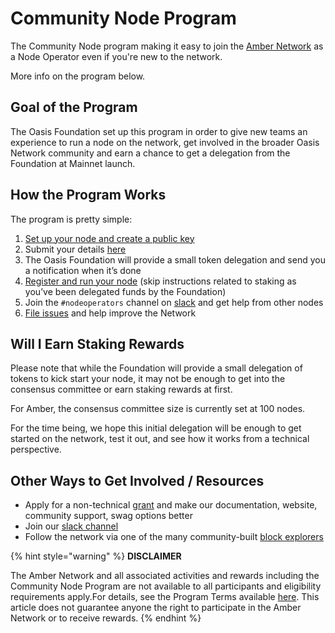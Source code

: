 # Community Node Program

The Community Node program making it easy to join the [Amber Network](../pre-mainnet/amber-network-1/amber-network.md) as a Node Operator even if you're new to the network.

More info on the program below.

## Goal of the Program <a id="goal-of-the-program"></a>

The Oasis Foundation set up this program in order to give new teams an experience to run a node on the network, get involved in the broader Oasis Network community and earn a chance to get a delegation from the Foundation at Mainnet launch.

## How the Program Works <a id="how-the-program-works"></a>

The program is pretty simple:

1. [Set up your node and create a public key](set-up-your-node/running-a-node.md)
2. Submit your details [here](https://oasisfoundation.typeform.com/to/Z0w1W2)
3. The Oasis Foundation will provide a small token delegation and send you a notification when it’s done
4. [Register and run your node](set-up-your-node/running-a-node.md) \(skip instructions related to staking as you’ve been delegated funds by the Foundation\)
5. Join the `#nodeoperators` channel on [slack](https://oasisprotocol.org/slack) and get help from other nodes
6. [File issues](https://github.com/oasisprotocol/oasis-core/issues/new/choose) and help improve the Network

## Will I Earn Staking Rewards <a id="will-i-earn-staking-rewards"></a>

Please note that while the Foundation will provide a small delegation of tokens to kick start your node, it may not be enough to get into the consensus committee or earn staking rewards at first.

For Amber, the consensus committee size is currently set at 100 nodes.

For the time being, we hope this initial delegation will be enough to get started on the network, test it out, and see how it works from a technical perspective.

## Other Ways to Get Involved / Resources <a id="other-ways-to-get-involved-resources"></a>

* Apply for a non-technical [grant](https://oasisprotocol.org/en/grants) and make our documentation, website, community support, swag options better
* Join our [slack channel](https://oasisprotocol.org/slack)
* Follow the network via one of the many community-built [block explorers](../community-resources/community-made-resources.md#block-explorers-validator-leaderboards)

{% hint style="warning" %}
**DISCLAIMER**

The Amber Network and all associated activities and rewards including the Community Node Program are not available to all participants and eligibility requirements apply.For details, see the Program Terms available [here](https://docsend.com/view/zv5cfia). This article does not guarantee anyone the right to participate in the Amber Network or to receive rewards.
{% endhint %}

